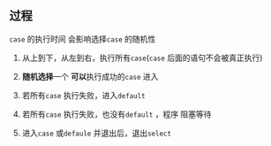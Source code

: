 ##  过程
`case` 的执行时间 会影响选择`case` 的随机性

1. 从上到下，从左到右，执行所有`case`(`case` 后面的语句不会被真正执行)
2. **随机选择**一个 **可以**执行成功的`case` 进入

3. 若所有`case` 执行失败，进入`default` 
4. 若所有`case` 执行失败，也没有`default` ，程序 阻塞等待

5. 进入`case` 或`defaule` 并退出后，退出`select` 
